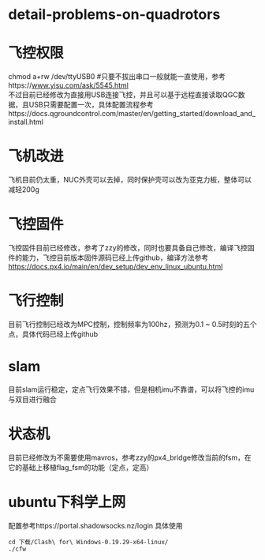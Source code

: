# detail-problems-on-quadrotors

# 飞控权限  
chmod a+rw /dev/ttyUSB0 #只要不拔出串口一般就能一直使用，参考https://www.yisu.com/ask/5545.html  
不过目前已经修改为直接用USB连接飞控，并且可以基于远程直接读取QGC数据，且USB只需要配置一次，具体配置流程参考https://docs.qgroundcontrol.com/master/en/getting_started/download_and_install.html  
# 飞机改进
飞机目前仍太重，NUC外壳可以去掉，同时保护壳可以改为亚克力板，整体可以减轻200g
# 飞控固件
飞控固件目前已经修改，参考了zzy的修改，同时也要具备自己修改，编译飞控固件的能力，飞控目前版本固件源码已经上传github，编译方法参考  
https://docs.px4.io/main/en/dev_setup/dev_env_linux_ubuntu.html  

# 飞行控制
目前飞行控制已经改为MPC控制，控制频率为100hz，预测为0.1 ~ 0.5时刻的五个点，具体代码已经上传github

# slam
目前slam运行稳定，定点飞行效果不错，但是相机imu不靠谱，可以将飞控的imu与双目进行融合

# 状态机
目前已经修改为不需要使用mavros，参考zzy的px4_bridge修改当前的fsm，在它的基础上移植flag_fsm的功能（定点，定高）

# ubuntu下科学上网
配置参考https://portal.shadowsocks.nz/login 
具体使用  
```
cd 下载/Clash\ for\ Windows-0.19.29-x64-linux/  
./cfw
```

